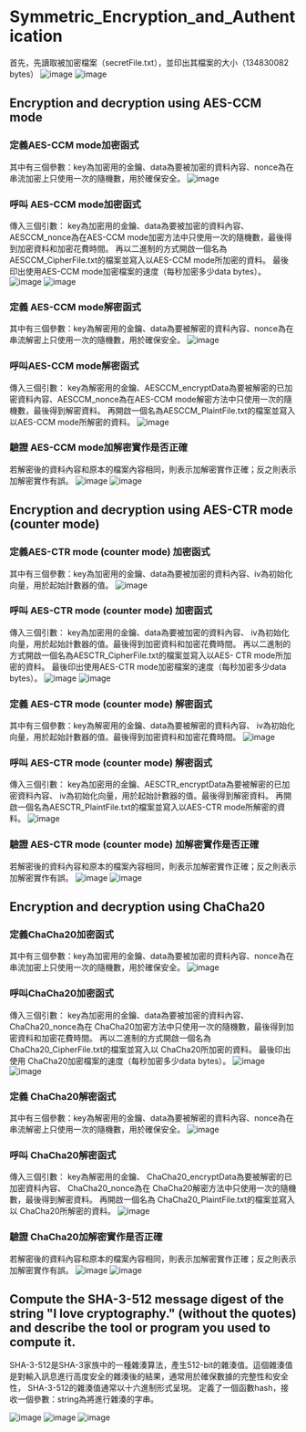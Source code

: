 # Symmetric_Encryption_and_Authentication
首先，先讀取被加密檔案（secretFile.txt），並印出其檔案的大小（134830082 bytes）
![image](https://github.com/user-attachments/assets/f0962ee1-349c-40e9-995b-a344ff4fc3d9)
![image](https://github.com/user-attachments/assets/e92092d3-6c92-4d7f-b4b8-9b0353bb0cee)

## Encryption and decryption using AES-CCM mode
### 定義AES-CCM mode加密函式
其中有三個參數：key為加密用的金鑰、data為要被加密的資料內容、nonce為在串流加密上只使用一次的隨機數，用於確保安全。
![image](https://github.com/user-attachments/assets/6020e3f4-75cb-414d-a661-16a7799db0cd)

### 呼叫 AES-CCM mode加密函式
傳入三個引數： key為加密用的金鑰、data為要被加密的資料內容、AESCCM_nonce為在AES-CCM mode加密方法中只使用一次的隨機數，最後得到加密資料和加密花費時間。
再以二進制的方式開啟一個名為AESCCM_CipherFile.txt的檔案並寫入以AES-CCM mode所加密的資料。
最後印出使用AES-CCM mode加密檔案的速度（每秒加密多少data bytes）。
![image](https://github.com/user-attachments/assets/02cae0c7-6e55-4ef5-a0ee-22f12991e184)
![image](https://github.com/user-attachments/assets/258124fd-220b-433e-9c1a-4b4493a9b03e)

### 定義 AES-CCM mode解密函式
其中有三個參數：key為解密用的金鑰、data為要被解密的資料內容、nonce為在串流解密上只使用一次的隨機數，用於確保安全。
![image](https://github.com/user-attachments/assets/bcd7be69-e000-4902-a7e8-bcaa8775a9b2)

### 呼叫AES-CCM mode解密函式
傳入三個引數： key為解密用的金鑰、AESCCM_encryptData為要被解密的已加密資料內容、AESCCM_nonce為在AES-CCM mode解密方法中只使用一次的隨機數，最後得到解密資料。
再開啟一個名為AESCCM_PlaintFile.txt的檔案並寫入以AES-CCM mode所解密的資料。
![image](https://github.com/user-attachments/assets/5bdd6af0-d95c-4a3c-8f8e-a6d6ec23d7e9)

### 驗證 AES-CCM mode加解密實作是否正確
若解密後的資料內容和原本的檔案內容相同，則表示加解密實作正確；反之則表示加解密實作有誤。
![image](https://github.com/user-attachments/assets/fe5ede5c-e48c-4e86-9f93-fdbb2e26f70a)
![image](https://github.com/user-attachments/assets/ee5d9590-80e5-4319-b787-417e558298c6)


## Encryption and decryption using AES-CTR mode (counter mode)
### 定義AES-CTR mode (counter mode) 加密函式
其中有三個參數：key為加密用的金鑰、data為要被加密的資料內容、iv為初始化向量，用於起始計數器的值。
![image](https://github.com/user-attachments/assets/e96ee648-64e7-4d7f-bed2-33eb8ae44dbb)

### 呼叫 AES-CTR mode (counter mode) 加密函式
傳入三個引數： key為加密用的金鑰、data為要被加密的資料內容、 iv為初始化向量，用於起始計數器的值。最後得到加密資料和加密花費時間。
再以二進制的方式開啟一個名為AESCTR_CipherFile.txt的檔案並寫入以AES- CTR mode所加密的資料。
最後印出使用AES-CTR mode加密檔案的速度（每秒加密多少data bytes）。
![image](https://github.com/user-attachments/assets/ad16c053-53a3-4a35-a110-53fd3d38c758)
![image](https://github.com/user-attachments/assets/fd324cb1-7e29-49d1-afa2-ab3345c6859c)


### 定義 AES-CTR mode (counter mode) 解密函式
其中有三個參數：key為解密用的金鑰、data為要被解密的資料內容、 iv為初始化向量，用於起始計數器的值。最後得到加密資料和加密花費時間。
![image](https://github.com/user-attachments/assets/715b200a-cfa2-4587-b813-9ec532da837d)

### 呼叫 AES-CTR mode (counter mode) 解密函式
傳入三個引數： key為加密用的金鑰、AESCTR_encryptData為要被解密的已加密資料內容、 iv為初始化向量，用於起始計數器的值。最後得到解密資料。
再開啟一個名為AESCTR_PlaintFile.txt的檔案並寫入以AES-CTR mode所解密的資料。
![image](https://github.com/user-attachments/assets/269d1d6a-e55b-4a24-a052-dacd4f671093)

### 驗證 AES-CTR mode (counter mode) 加解密實作是否正確
若解密後的資料內容和原本的檔案內容相同，則表示加解密實作正確；反之則表示加解密實作有誤。
![image](https://github.com/user-attachments/assets/16b49eb5-a118-45b3-9b34-f5ee0d8604f5)
![image](https://github.com/user-attachments/assets/89f06b29-6ac4-4743-a816-bfff0a967eb9)


## Encryption and decryption using ChaCha20
### 定義ChaCha20加密函式
其中有三個參數：key為加密用的金鑰、data為要被加密的資料內容、nonce為在串流加密上只使用一次的隨機數，用於確保安全。
![image](https://github.com/user-attachments/assets/7d1be430-09b7-48e4-9b70-58e7f5c4915c)

### 呼叫ChaCha20加密函式
傳入三個引數： key為加密用的金鑰、data為要被加密的資料內容、 ChaCha20_nonce為在 ChaCha20加密方法中只使用一次的隨機數，最後得到加密資料和加密花費時間。
再以二進制的方式開啟一個名為 ChaCha20_CipherFile.txt的檔案並寫入以 ChaCha20所加密的資料。
最後印出使用 ChaCha20加密檔案的速度（每秒加密多少data bytes）。
![image](https://github.com/user-attachments/assets/846a2830-a7e9-488c-8b49-6af04253b04a)
![image](https://github.com/user-attachments/assets/a0439e60-91ae-48f0-b02d-ccb9a5a39d8b)

### 定義 ChaCha20解密函式
其中有三個參數：key為解密用的金鑰、data為要被解密的資料內容、nonce為在串流解密上只使用一次的隨機數，用於確保安全。
![image](https://github.com/user-attachments/assets/e33d8c48-f0d7-4905-b7a7-463c48d508a1)

### 呼叫 ChaCha20解密函式
傳入三個引數： key為解密用的金鑰、 ChaCha20_encryptData為要被解密的已加密資料內容、 ChaCha20_nonce為在 ChaCha20解密方法中只使用一次的隨機數，最後得到解密資料。
再開啟一個名為 ChaCha20_PlaintFile.txt的檔案並寫入以 ChaCha20所解密的資料。
![image](https://github.com/user-attachments/assets/1dc9fd8e-56af-49f1-ac69-91fd366e3897)

### 驗證 ChaCha20加解密實作是否正確
若解密後的資料內容和原本的檔案內容相同，則表示加解密實作正確；反之則表示加解密實作有誤。
![image](https://github.com/user-attachments/assets/18104908-416b-4851-8ce3-d0cbcb1e6443)
![image](https://github.com/user-attachments/assets/452e2f00-601d-4a24-ae28-40577700a289)

## Compute the SHA-3-512 message digest of the string "I love cryptography." (without the quotes) and describe the tool or program you used to compute it.
SHA-3-512是SHA-3家族中的一種雜湊算法，產生512-bit的雜湊值。這個雜湊值是對輸入訊息進行高度安全的雜湊後的結果，通常用於確保數據的完整性和安全性， SHA-3-512的雜湊值通常以十六進制形式呈現。
定義了一個函數hash，接收一個參數：string為將進行雜湊的字串。

![image](https://github.com/user-attachments/assets/4ba2ffef-7471-46f4-a006-58753f75c8a7)
![image](https://github.com/user-attachments/assets/798e224e-37b2-4c62-8c86-afa9b84d1015)
![image](https://github.com/user-attachments/assets/52ea3da9-df95-4a9d-bcd6-67e2727d4d70)




